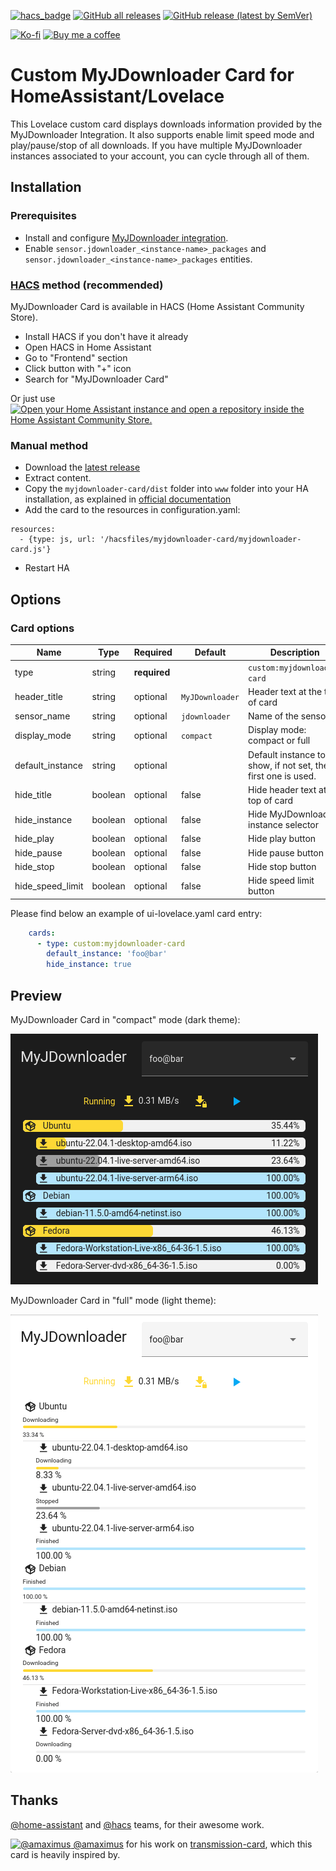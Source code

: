 [![hacs_badge](https://img.shields.io/badge/HACS-Default-orange.svg)](https://github.com/hacs/integration)
[![GitHub all releases](https://img.shields.io/github/downloads/Nyaran/myjdownloader-card/total)](https://github.com/Nyaran/myjdownloader-card/releases)
[![GitHub release (latest by SemVer)](https://img.shields.io/github/downloads/Nyaran/myjdownloader-card/latest/total?sort=semver)](https://github.com/Nyaran/myjdownloader-card/releases/latest)

[![Ko-fi](https://img.shields.io/badge/Ko--fi-Nyaran-blue?logo=ko-fi)](https://ko-fi.com/nyaran)
[![Buy me a coffee](https://img.shields.io/badge/Buy%20me%20a%20coffee-Nyaran-blue?logo=buy-me-a-coffee)](https://www.buymeacoffee.com/nyaran)

# Custom MyJDownloader Card for HomeAssistant/Lovelace

This Lovelace custom card displays downloads information provided by the MyJDownloader Integration.
It also supports enable limit speed mode and play/pause/stop of all downloads.
If you have multiple MyJDownloader instances associated to your account, you can cycle through all of them.

## Installation

### Prerequisites
 - Install and configure [MyJDownloader integration](https://github.com/doudz/homeassistant-myjdownloader).
 - Enable `sensor.jdownloader_<instance-name>_packages` and `sensor.jdownloader_<instance-name>_packages` entities.

### [HACS](https://hacs.xyz/) method (recommended)

MyJDownloader Card is available in HACS (Home Assistant Community Store).

- Install HACS if you don't have it already
- Open HACS in Home Assistant
- Go to "Frontend" section
- Click button with "+" icon
- Search for "MyJDownloader Card"

Or just use [![Open your Home Assistant instance and open a repository inside the Home Assistant Community Store.](https://my.home-assistant.io/badges/hacs_repository.svg)](https://my.home-assistant.io/redirect/hacs_repository/?owner=Nyaran&repository=myjdownloader-card&category=plugin)

### Manual method

- Download the [latest release](https://github.com/Nyaran/myjdownloader-card/releases/latest/download/myjdownloader-card.tgz)
- Extract content.
- Copy the `myjdownloader-card/dist` folder into `www` folder into your HA installation, as explained in [official documentation](https://developers.home-assistant.io/docs/frontend/custom-ui/registering-resources/)
- Add the card to the resources in configuration.yaml:

```
resources:
  - {type: js, url: '/hacsfiles/myjdownloader-card/myjdownloader-card.js'}
```

- Restart HA

## Options

### Card options

| Name             | Type    | Required     | Default         | Description                                                  |
|------------------|---------|--------------|-----------------|--------------------------------------------------------------|
| type             | string  | **required** |                 | `custom:myjdownloader-card`                                  |
| header_title     | string  | optional     | `MyJDownloader` | Header text at the top of card                               |
| sensor_name      | string  | optional     | `jdownloader`   | Name of the sensor                                           |
| display_mode     | string  | optional     | `compact`       | Display mode: compact or full                                |
| default_instance | string  | optional     |                 | Default instance to show, if not set, the first one is used. |
| hide_title       | boolean | optional     | false           | Hide header text at the top of card                          |
| hide_instance    | boolean | optional     | false           | Hide MyJDownloader instance selector                         |
| hide_play        | boolean | optional     | false           | Hide play button                                             |
| hide_pause       | boolean | optional     | false           | Hide pause button                                            |
| hide_stop        | boolean | optional     | false           | Hide stop button                                             |
| hide_speed_limit | boolean | optional     | false           | Hide speed limit button                                      |
Please find below an example of ui-lovelace.yaml card entry:

```yaml
    cards:
      - type: custom:myjdownloader-card
        default_instance: 'foo@bar'
        hide_instance: true
```

## Preview

MyJDownloader Card in "compact" mode (dark theme):

![MyJDownloader Card compact](./myjdownloader-card-compact-dark.png)

MyJDownloader Card in "full" mode (light theme):

![MyJDownloader Card full](./myjdownloader-card-full-light.png)

## Thanks

[@home-assistant](https://github.com/home-assistant/) and [@hacs](https://github.com/hacs/) teams, for their awesome work.

[![@amaximus](https://github.com/amaximus.png?size=40) @amaximus](https://github.com/amaximus/) for his work on [transmission-card](https://github.com/amaximus/transmission-card), which this card is heavily inspired by.
